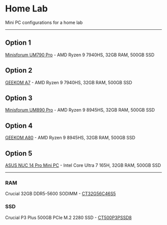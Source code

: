 # Home Lab
Mini PC configurations for a home lab

***

## Option 1
[Minisforum UM790 Pro](https://store.minisforum.de/en/products/minisforum-um790-pro) - AMD Ryzen 9 7940HS, 32GB RAM, 500GB SSD

## Option 2
[GEEKOM A7](https://www.geekom.de/geekom-a7-mini-pc/) - AMD Ryzen 9 7940HS, 32GB RAM, 500GB SSD

## Option 3
[Minisforum UM890 Pro](https://store.minisforum.de/en/products/minisforum-um890-pro-mini-pc) - AMD Ryzen 9 8945HS, 32GB RAM, 500GB SSD

## Option 4
[GEEKOM A80](https://www.geekom.de/geekom-a8-mini-pc/) - AMD Ryzen 9 8945HS, 32GB RAM, 500GB SSD

## Option 5
[ASUS NUC 14 Pro Mini PC](https://www.asus.com/displays-desktops/nucs/nuc-mini-pcs/asus-nuc-14-pro/techspec/) - Intel Core Ultra 7 165H, 32GB RAM, 500GB SSD

***

### RAM
Crucial 32GB DDR5-5600 SODIMM - [CT32G56C46S5](https://www.crucial.de/memory/ddr5/ct32g56c46s5)

### SSD
Crucial P3 Plus 500GB PCIe M.2 2280 SSD - [CT500P3PSSD8](https://www.crucial.de/ssd/p3-plus/CT500P3PSSD8.html)
